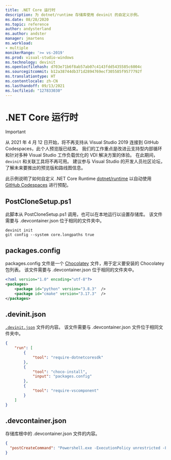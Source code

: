 ```yaml
---
title: .NET Core 运行时
description: 为 dotnet/runtime 存储库使用 devinit 的自定义示例。
ms.date: 08/28/2020
ms.topic: reference
author: andysterland
ms.author: andster
manager: jmartens
ms.workload:
- multiple
monikerRange: '>= vs-2019'
ms.prod: visual-studio-windows
ms.technology: devinit
ms.openlocfilehash: d703e71b6f8ab57ab07c4143fdd5435585c6004c
ms.sourcegitcommit: b12a38744db371d2894769ecf305585f9577792f
ms.translationtype: HT
ms.contentlocale: zh-CN
ms.lasthandoff: 09/13/2021
ms.locfileid: "127833030"
---
```

# <a name="net-core-runtime"></a>.NET Core 运行时

> [!IMPORTANT]
> 从 2021 年 4 月 12 日开始，将不再支持从 Visual Studio 2019 连接到 GitHub Codespaces，此个人预览版已结束。 我们的工作重点是改进云支持型内部循环和针对多种 Visual Studio 工作负载优化的 VDI 解决方案的体验。 在此期间，`devinit` 和关联工具将不再可用。 建议参与 Visual Studio 的开发人员社区论坛，了解未来要推出的预览版和路线图信息。

此示例说明了如何自定义 .NET Core Runtime [dotnet/runtime](https://github.com/dotnet/runtime) 以自动使用 [GitHub Codespaces](https://github.com/features/codespaces) 进行预配。

## <a name="postclonesetupps1"></a>PostCloneSetup.ps1

此脚本从 PostCloneSetup.ps1 调用，也可以在本地运行以设置存储库。 该文件需要与 .devcontainer.json 位于相同的文件夹中。

```console
devinit init
git config --system core.longpaths true
```

## <a name="packagesconfig"></a>packages.config

packages.config 文件是一个 [Chocolatey](https://chocolatey.org/) 文件，用于定义要安装的 Chocolatey 包列表。 该文件需要与 .devcontainer.json 位于相同的文件夹中。

```xml
<?xml version="1.0" encoding="utf-8"?>
<packages>
    <package id="python" version="3.8.3"  />
    <package id="cmake" version="3.17.3"  />
</packages>
```

## <a name="devinitjson"></a>.devinit.json

[`.devinit.json`](devinit-json.md) 文件的内容。 该文件需要与 .devcontainer.json 文件位于相同文件夹中。

```json
{
    "run": [
        {
            "tool": "require-dotnetcoresdk"
        },
        {
            "tool": "choco-install",
            "input": "packages.config"
        },
        {
            "tool": "require-vscomponent"
        }
    ]
}
```

## <a name="devcontainerjson"></a>.devcontainer.json

存储库根中的 .devcontainer.json 文件的内容。

```json
{
  "postCreateCommand": "Powershell.exe -ExecutionPolicy unrestricted -File .\\PostCloneSetup.ps1"
}
```

